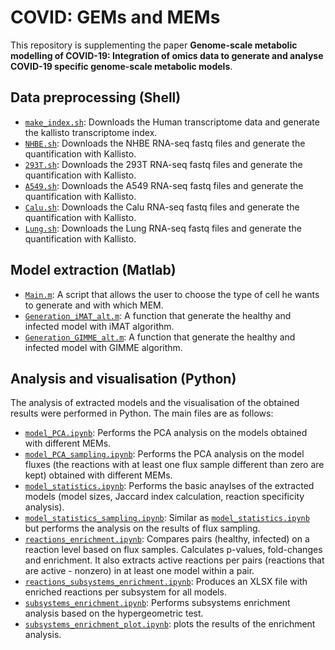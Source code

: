 # COVID: GEMs and MEMs

This repository is supplementing the paper **Genome-scale metabolic modelling of COVID-19: Integration of omics data to generate and analyse COVID-19 specific genome-scale metabolic models**. 


## Data preprocessing (Shell)
* [```make_index.sh```](/Code/Linux/make_index.sh): Downloads the Human transcriptome data and generate the kallisto transcriptome index. 
* [```NHBE.sh```](/Code/Linux/NHBE.sh): Downloads the NHBE RNA-seq fastq files and generate the quantification with Kallisto.
* [```293T.sh```](/Code/Linux/293T.sh): Downloads the 293T RNA-seq fastq files and generate the quantification with Kallisto. 
* [```A549.sh```](/Code/Linux/A549.sh): Downloads the A549 RNA-seq fastq files and generate the quantification with Kallisto. 
* [```Calu.sh```](/Code/Linux/Calu.sh): Downloads the Calu RNA-seq fastq files and generate the quantification with Kallisto.  
* [```Lung.sh```](/Code/Linux/Lung.sh): Downloads the Lung RNA-seq fastq files and generate the quantification with Kallisto. 

## Model extraction (Matlab)
* [```Main.m```](/Code/Matlab/Main.m): A script that allows the user to choose the type of cell he wants to generate and with which MEM.
* [```Generation_iMAT_alt.m```](/Code/Matlab/Generation_iMAT_alt.m): A function that generate the healthy and infected model with iMAT algorithm.
* [```Generation_GIMME_alt.m```](/Code/Matlab/Generation_Gimme_alt.m): A function that generate the healthy and infected model with GIMME algorithm.

## Analysis and visualisation (Python)
The analysis of extracted models and the visualisation of the obtained results were performed in Python. The main files are as follows:
* [```model_PCA.ipynb```](model_PCA.ipynb): Performs the PCA analysis on the models obtained with different MEMs.
* [```model_PCA_sampling.ipynb```](model_PCA_sampling.ipynb): Performs the PCA analysis on the model fluxes (the reactions with at least one flux sample different than zero are kept) obtained with different MEMs.
* [```model_statistics.ipynb```](model_statistics.ipynb): Performs the basic anaylses of the extracted models (model sizes, Jaccard index calculation, reaction specificity analysis).
* [```model_statistics_sampling.ipynb```](model_statistics_sampling.ipynb): Similar as [```model_statistics.ipynb```](model_statistics.ipynb) but performs the analysis on the results of flux sampling.
* [```reactions_enrichment.ipynb```](reactions_enrichment.ipynb): Compares pairs (healthy, infected) on a reaction level based on flux samples. Calculates p-values, fold-changes and enrichment. It also extracts active reactions per pairs (reactions that are active - nonzero) in at least one model within a pair.
* [```reactions_subsystems_enrichment.ipynb```](reactions_subsystems_enrichment.ipynb): Produces an XLSX file with enriched reactions per subsystem for all models.
* [```subsystems_enrichment.ipynb```](subsystems_enrichment.ipynb): Performs subsystems enrichment analysis based on the hypergeometric test.
* [```subsystems_enrichment_plot.ipynb```](subsystems_enrichment_plot.ipynb): plots the results of the enrichment analysis.
